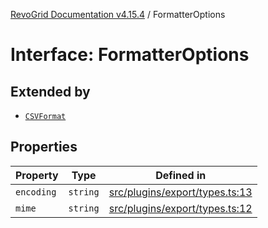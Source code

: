 [RevoGrid Documentation v4.15.4](README.md) / FormatterOptions

# Interface: FormatterOptions

## Extended by

- [`CSVFormat`](Interface.CSVFormat.md)

## Properties

| Property | Type | Defined in |
| ------ | ------ | ------ |
| `encoding` | `string` | [src/plugins/export/types.ts:13](https://github.com/revolist/revogrid/blob/1645225511bdf49c1a62fd26a91ac5b7e1558fd9/src/plugins/export/types.ts#L13) |
| `mime` | `string` | [src/plugins/export/types.ts:12](https://github.com/revolist/revogrid/blob/1645225511bdf49c1a62fd26a91ac5b7e1558fd9/src/plugins/export/types.ts#L12) |

